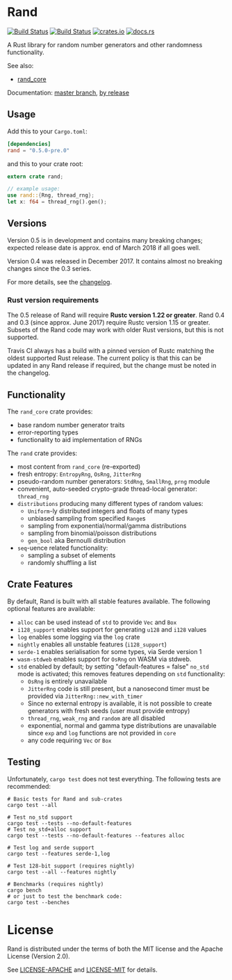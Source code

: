# Rand

[![Build Status](https://travis-ci.org/rust-lang-nursery/rand.svg?branch=master)](https://travis-ci.org/rust-lang-nursery/rand)
[![Build Status](https://ci.appveyor.com/api/projects/status/github/rust-lang-nursery/rand?svg=true)](https://ci.appveyor.com/project/alexcrichton/rand)
[![crates.io](https://img.shields.io/crates/v/rand.svg)](https://crates.io/crates/rand)
[![docs.rs](https://docs.rs/rand/badge.svg)](https://docs.rs/rand)

A Rust library for random number generators and other randomness functionality.

See also:

*   [rand_core](https://crates.io/crates/rand_core)

Documentation:
[master branch](https://rust-lang-nursery.github.io/rand/rand/index.html),
[by release](https://docs.rs/rand)

## Usage

Add this to your `Cargo.toml`:

```toml
[dependencies]
rand = "0.5.0-pre.0"
```

and this to your crate root:

```rust
extern crate rand;

// example usage:
use rand::{Rng, thread_rng};
let x: f64 = thread_rng().gen();
```

## Versions

Version 0.5 is in development and contains many breaking changes; expected
release date is approx. end of March 2018 if all goes well.

Version 0.4 was released in December 2017. It contains almost no breaking
changes since the 0.3 series.

For more details, see the [changelog](CHANGELOG.md).

### Rust version requirements

The 0.5 release of Rand will require **Rustc version 1.22 or greater**.
Rand 0.4 and 0.3 (since approx. June 2017) require Rustc version 1.15 or
greater. Subsets of the Rand code may work with older Rust versions, but this
is not supported.

Travis CI always has a build with a pinned version of Rustc matching the oldest
supported Rust release. The current policy is that this can be updated in any
Rand release if required, but the change must be noted in the changelog.

## Functionality

The `rand_core` crate provides:

-   base random number generator traits
-   error-reporting types
-   functionality to aid implementation of RNGs

The `rand` crate provides:

-   most content from `rand_core` (re-exported)
-   fresh entropy: `EntropyRng`, `OsRng`, `JitterRng`
-   pseudo-random number generators: `StdRng`, `SmallRng`, `prng` module
-   convenient, auto-seeded crypto-grade thread-local generator: `thread_rng`
-   `distributions` producing many different types of random values:
    -   `Uniform`-ly distributed integers and floats of many types
    -   unbiased sampling from specified `Range`s
    -   sampling from exponential/normal/gamma distributions
    -   sampling from binomial/poisson distributions
    -   `gen_bool` aka Bernoulli distribution
-   `seq`-uence related functionality:
    -   sampling a subset of elements
    -   randomly shuffling a list

## Crate Features

By default, Rand is built with all stable features available. The following
optional features are available:

-   `alloc` can be used instead of `std` to provide `Vec` and `Box`
-   `i128_support` enables support for generating `u128` and `i128` values
-   `log` enables some logging via the `log` crate
-   `nightly` enables all unstable features (`i128_support`)
-   `serde-1` enables serialisation for some types, via Serde version 1
-   `wasm-stdweb` enables support for `OsRng` on WASM via stdweb.
-   `std` enabled by default; by setting "default-features = false" `no_std`
    mode is activated; this removes features depending on `std` functionality:
    -   `OsRng` is entirely unavailable
    -   `JitterRng` code is still present, but a nanosecond timer must be
        provided via `JitterRng::new_with_timer`
    -   Since no external entropy is available, it is not possible to create
        generators with fresh seeds (user must provide entropy)
    -   `thread_rng`, `weak_rng` and `random` are all disabled
    -   exponential, normal and gamma type distributions are unavailable
        since `exp` and `log` functions are not provided in `core`
    -   any code requiring `Vec` or `Box`

## Testing

Unfortunately, `cargo test` does not test everything. The following tests are
recommended:

```
# Basic tests for Rand and sub-crates
cargo test --all

# Test no_std support
cargo test --tests --no-default-features
# Test no_std+alloc support
cargo test --tests --no-default-features --features alloc

# Test log and serde support
cargo test --features serde-1,log

# Test 128-bit support (requires nightly)
cargo test --all --features nightly

# Benchmarks (requires nightly)
cargo bench
# or just to test the benchmark code:
cargo test --benches
```


# License

Rand is distributed under the terms of both the MIT
license and the Apache License (Version 2.0).

See [LICENSE-APACHE](LICENSE-APACHE) and [LICENSE-MIT](LICENSE-MIT) for details.

